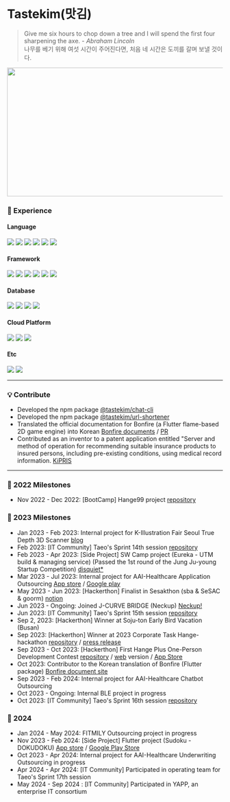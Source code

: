 # Tastekim(맛김)
> Give me six hours to chop down a tree and I will spend the first four sharpening the axe. - _Abraham Lincoln_
> <br>
> 나무를 베기 위해 여섯 시간이 주어진다면, 처음 네 시간은 도끼를 갈며 보낼 것이다.

<a href="https://github.com/devxb/gitanimals">
<img
  src="https://render.gitanimals.org/farms/tastekim"
  width="600"
  height="300"
/>
</a>

### 🔨 Experience
#### Language
<img src="https://img.shields.io/badge/javascript-F7DF1E?style=for-the-badge&logo=javascript&logoColor=black"> <img src="https://img.shields.io/badge/typescript-3178C6?style=for-the-badge&logo=typescript&logoColor=white"> <img src="https://img.shields.io/badge/python-3776AB?style=for-the-badge&logo=python&logoColor=white"> <img src="https://img.shields.io/badge/dart-0175C2?style=for-the-badge&logo=dart&logoColor=white"> <img src="https://img.shields.io/badge/golang-00ADD8?style=for-the-badge&logo=go&logoColor=white"> <img src="https://img.shields.io/badge/-C%23-000000?style=for-the-badge&logo=Csharp&logoColor=white">

#### Framework
<img src="https://img.shields.io/badge/Nest.js-E0234E?style=for-the-badge&logo=nestjs&logoColor=white"> <img src="https://img.shields.io/badge/express-000000?style=for-the-badge&logo=express&logoColor=white"> <img src="https://img.shields.io/badge/koa-33333D?style=for-the-badge&logo=koa&logoColor=white"> <img src="https://img.shields.io/badge/fastify-000000?style=for-the-badge&logo=fastify&logoColor=white"> <img src="https://img.shields.io/badge/flutter-02569B?style=for-the-badge&logo=flutter&logoColor=white"> <img src="https://img.shields.io/badge/unity-FFFFFF?style=for-the-badge&logo=unity&logoColor=black">

#### Database
<img src="https://img.shields.io/badge/PostgreSQL-4169E1?style=for-the-badge&logo=postgresql&logoColor=white"> <img src="https://img.shields.io/badge/MySQL-4479A1?style=for-the-badge&logo=mysql&logoColor=white"> <img src="https://img.shields.io/badge/MongoDB-47A248?style=for-the-badge&logo=mongodb&logoColor=white"> <img src="https://img.shields.io/badge/Neo4j-4581C3?style=for-the-badge&logo=neo4j&logoColor=white">

#### Cloud Platform
<img src="https://img.shields.io/badge/aws-232F3E?style=for-the-badge&logo=amazonwebservices&logoColor=white"> <img src="https://img.shields.io/badge/GCP-4285F4?style=for-the-badge&logo=googlecloud&logoColor=white"> <img src="https://img.shields.io/badge/firebase-FFCA28?style=for-the-badge&logo=firebase&logoColor=white">

#### Etc
<img src="https://img.shields.io/badge/docker-2496ED?style=for-the-badge&logo=docker&logoColor=white"> <img src="https://img.shields.io/badge/grafana-F46800?style=for-the-badge&logo=grafana&logoColor=white">

---

### 💡 Contribute
* Developed the npm package [@tastekim/chat-cli](https://www.npmjs.com/package/@tastekim/chat-cli)
* Developed the npm package [@tastekim/url-shortener](https://www.npmjs.com/package/@tastekim/url-shortener)
* Translated the official documentation for Bonfire (a Flutter flame-based 2D game engine) into Korean [Bonfire documents](https://github.com/bonfire-engine/bonfire-engine.github.io) / [PR](https://github.com/bonfire-engine/bonfire-engine.github.io/pull/11)
* Contributed as an inventor to a patent application entitled "Server and method of operation for recommending suitable insurance products to insured persons, including pre-existing conditions, using medical record information. [KiPRIS](https://www.kipris.or.kr/khome/main.do)

---

### 👣 2022 Milestones
- Nov 2022 - Dec 2022: [BootCamp] Hange99 project [repository](https://github.com/tastekim/WeAllLie-BE)

### 👣 2023 Milestones
- Jan 2023 - Feb 2023: Internal project for K-Illustration Fair Seoul True Depth 3D Scanner [blog](https://tastekim.notion.site/WIL-Photogrammetry-2023-K-bca68e97baae4976881e93677f80af98)
- Feb 2023: [IT Community] Taeo's Sprint 14th session [repository](https://github.com/TEAM-DREAMCATCHER)
- Feb 2023 - Apr 2023: [Side Project] SW Camp project (Eureka - UTM build & managing service) (Passed the 1st round of the Jung Ju-young Startup Competition) [disquiet*](https://disquiet.io/product/%EC%9C%A0%EB%A0%89%EC%B9%B4-1679901595623)
- Mar 2023 - Jul 2023: Internal project for AAI-Healthcare Application Outsourcing [App store](https://apps.apple.com/kr/app/%EC%95%94%ED%96%89%EC%96%B4%EC%82%AC-%EB%82%98%EC%9D%98-%EA%B1%B4%EA%B0%95-%EC%9C%A0%ED%98%95%EC%9D%80/id6450022222) / [Google play](https://play.google.com/store/apps/details?id=com.aaihc.amhaengeosa&hl=ko-KR&pli=1)
- May 2023 - Jun 2023: [Hackerthon] Finalist in Sesakthon (sba & SeSAC & goorm) [notion](https://www.notion.so/c3cc0ba7d2654207ae817eccb1fd81ec?pvs=4)
- Jun 2023 - Ongoing: Joined J-CURVE BRIDGE (Neckup) [Neckup!](https://neckup.fitness)
- Jun 2023: [IT Community] Taeo's Sprint 15th session [repository](https://github.com/Naughty-ya)
- Sep 2, 2023: [Hackerthon] Winner at Soju-ton Early Bird Vacation (Busan)
- Sep 2023: [Hackerthon] Winner at 2023 Corporate Task Hange-hackathon [repository](https://github.com/LMS-horangEDU) / [press release](https://www.aitimes.com/news/articleView.html?idxno=154150)
- Sep 2023 - Oct 2023: [Hackerthon] First Hange Plus One-Person Development Contest [repository](https://github.com/Hanghae-Athletic-TETRIS) / [web](https://hanghae-bae7d.web.app/) version / [App Store](https://apps.apple.com/kr/app/%EB%84%88%EB%8F%84%EB%82%98%EB%8F%84-%ED%85%8C%ED%8A%B8%EB%A6%AC%EC%8A%A4/id6468504024)
- Oct 2023: Contributor to the Korean translation of Bonfire (Flutter package) [Bonfire document site](https://github.com/bonfire-engine/bonfire-engine.github.io)
- Sep 2023 - Feb 2024: Internal project for AAI-Healthcare Chatbot Outsourcing
- Oct 2023 - Ongoing: Internal BLE project in progress
- Oct 2023: [IT Community] Taeo's Sprint 16th session [repository](https://github.com/taeo-sprint16/backend.git)

### 👣 2024
- Jan 2024 - May 2024: FITMILY Outsourcing project in progress
- Nov 2023 - Feb 2024: [Side Project] Flutter project (Sudoku - DOKUDOKU) [App store](https://apps.apple.com/kr/app/%EC%8A%A4%EB%8F%84%EC%BF%A0-dokudoku/id6475877591) / [Google Play Store](https://play.google.com/store/apps/details?id=and.game.tastekimsudoku)
- Oct 2023 - Apr 2024: Internal project for AAI-Healthcare Underwriting Outsourcing in progress
- Apr 2024 - Apr 2024: [IT Community] Participated in operating team for Taeo's Sprint 17th session
- May 2024 - Sep 2024 : [IT Community] Participated in YAPP, an enterprise IT consortium
